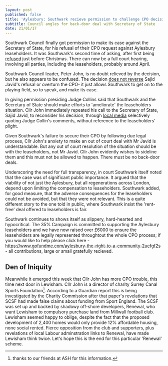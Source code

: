 ```yaml
---
layout: post
published: false
title: 'Aylesbury: Southwark recieve permission to challenge CPO decision.'
subtitle: Council angles for back-door deal with Secretary of State
date: 21/01/17
---
```

Southwark Council finally got permission to make its case against the Secretary of State, for his refusal of their CPO request against Aylesbury leaseholders. It was Southwark's second time of asking, after first being [refused](/img/Scan0017.pdf) just before Christmas. There can now be a full court hearing, involving all parties, including the leaseholders, probably around April.

Southwark Council leader, Peter John, is no doubt relieved by the decision, but he also appears to be confused. The decision [does not reverse](https://twitter.com/nearlylegal/status/822537665312620546) Sajid Javid's refusal or overturn the CPO- it just allows Southwark to get on to the playing field, so to speak, and make its case.

In giving permission presiding Judge Collins said that Southwark and the Secretary of State should make efforts to 'ameliorate' the leaseholders situation.  Cllr John immediately repeated his call to the Secretary of State, Sajid Javid, to reconsider his decision, through [local media](http://www.southwark.gov.uk/news/2017/jan/council-calls-on-secretary-of-state-for-urgent-meeting-after-judge-puts-aylesbury-estate-judicial-review-back-on-track) selectively quoting Judge Collin's comments, without reference to the leaseholders' plight.

Given Southwark's failure to secure their CPO by following due legal procees, Cllr John's anxiety to make an out of court deal with Mr Javid is understandable.  But any out of court resolution of the situation should be with the leaseholders, not Mr Javid. Cllr John evidently wishes to sideline them and this must not be allowed to happen.  There must be no back-door deals.

Underscoring the need for full transparency, in court Southwark itself noted that the case was of significant public importance.  It argued that the viability of not just the Aylesbury, but all regenerations across London, depend upon limiting the compensation to leaseholders.  Southwark added, for good measure,  that the adverse consequences for the leaseholders could not be avoided, but that they were not relevant.  This is a quite different story to the one told in public, where Southwark insist the 'rent-free' deal offered to leaseholders is fair.

Southwark continues to shows itself as slippery, hard-hearted and hypocritical.  The 35% Campaign is committed to supporting the Aylesbury leaseholders and we have now raised over £6000 to ensure the leaseholders are legally represented throughtout the whole CPO process; if you would like to help please click here - https://www.gofundme.com/aylesbury-the-right-to-a-community-2uefgf2s - all contributions, large or small gratefully recieved.


## Den of Iniquity

Meanwhile it emerged this week that Cllr John has more CPO trouble, this time next door in Lewisham. Cllr John is a director of charity Surrey Canal Sports Foundation[^1].  According to a Guardian report this is being investigated by the Charity Commission after that paper's revelations that SCSF had made false claims about funding from Sport England.  The SCSF was set up and backed by shadowy off-shore developers, Renewal, who  want Lewisham to compulsory purchase land from Millwall football club.  Lewisham seemed happy to oblige, despite the fact that the proposed development of 2,400 homes would only provide 12% affordable housing, none social rented.  Fierce opposition from the club and supporters, plus revelations of local Labour adminstration links to Renewal, have made Lewisham think twice.  Let's hope this is the end for this particular 'Renewal' scheme.

[^1]: thanks to our friends at ASH for this information.
